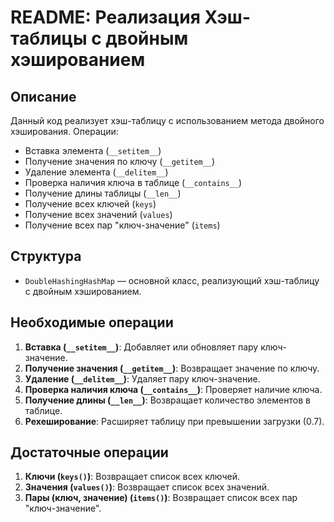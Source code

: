 # README: Реализация Хэш-таблицы с двойным хэшированием

## Описание
Данный код реализует хэш-таблицу с использованием метода двойного хэширования. Операции:

- Вставка элемента (`__setitem__`)
- Получение значения по ключу (`__getitem__`)
- Удаление элемента (`__delitem__`)
- Проверка наличия ключа в таблице (`__contains__`)
- Получение длины таблицы (`__len__`)
- Получение всех ключей (`keys`)
- Получение всех значений (`values`)
- Получение всех пар "ключ-значение" (`items`)

## Структура
- `DoubleHashingHashMap` — основной класс, реализующий хэш-таблицу с двойным хэшированием.

## Необходимые операции
1. **Вставка (`__setitem__`)**: Добавляет или обновляет пару ключ-значение.
2. **Получение значения (`__getitem__`)**: Возвращает значение по ключу.
3. **Удаление (`__delitem__`)**: Удаляет пару ключ-значение.
4. **Проверка наличия ключа (`__contains__`)**: Проверяет наличие ключа.
5. **Получение длины (`__len__`)**: Возвращает количество элементов в таблице.
6. **Рехеширование**: Расширяет таблицу при превышении загрузки (0.7).

## Достаточные операции
1. **Ключи (`keys()`)**: Возвращает список всех ключей.
2. **Значения (`values()`)**: Возвращает список всех значений.
3. **Пары (ключ, значение) (`items()`)**: Возвращает список всех пар "ключ-значение".

